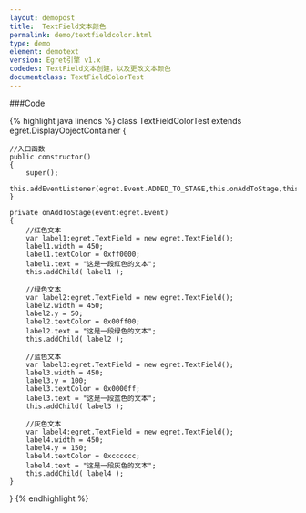 ```yaml
---
layout: demopost
title:  TextField文本颜色
permalink: demo/textfieldcolor.html
type: demo
element: demotext
version: Egret引擎 v1.x
codedes: TextField文本创建，以及更改文本颜色
documentclass: TextFieldColorTest
---
```


###Code

{% highlight java linenos %}
class TextFieldColorTest extends egret.DisplayObjectContainer
{

    //入口函数
    public constructor()
    {
        super();
        this.addEventListener(egret.Event.ADDED_TO_STAGE,this.onAddToStage,this);
    }

    private onAddToStage(event:egret.Event)
    {
        //红色文本
        var label1:egret.TextField = new egret.TextField();
        label1.width = 450;
        label1.textColor = 0xff0000;
        label1.text = "这是一段红色的文本";
        this.addChild( label1 );

        //绿色文本
        var label2:egret.TextField = new egret.TextField();
        label2.width = 450;
        label2.y = 50;
        label2.textColor = 0x00ff00;
        label2.text = "这是一段绿色的文本";
        this.addChild( label2 );

        //蓝色文本
        var label3:egret.TextField = new egret.TextField();
        label3.width = 450;
        label3.y = 100;
        label3.textColor = 0x0000ff;
        label3.text = "这是一段蓝色的文本";
        this.addChild( label3 );

        //灰色文本
        var label4:egret.TextField = new egret.TextField();
        label4.width = 450;
        label4.y = 150;
        label4.textColor = 0xcccccc;
        label4.text = "这是一段灰色的文本";
        this.addChild( label4 );
    }

}
{% endhighlight %}